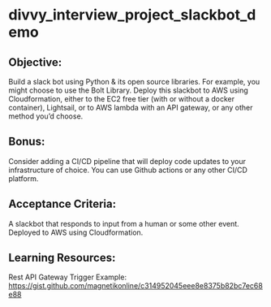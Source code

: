 # divvy_interview_project_slackbot_demo

## Objective:
Build a slack bot using Python & its open source libraries. For example, you might choose to use the Bolt Library. Deploy this slackbot to AWS using Cloudformation, either to the EC2 free tier (with or without a docker container), Lightsail, or to AWS lambda with an API gateway, or any other method you’d choose.

## Bonus: 
Consider adding a CI/CD pipeline that will deploy code updates to your infrastructure of choice. You can use Github actions or any other CI/CD platform.

## Acceptance Criteria:
A slackbot that responds to input from a human or some other event. Deployed to AWS using Cloudformation.

## Learning Resources:
Rest API Gateway Trigger Example: https://gist.github.com/magnetikonline/c314952045eee8e8375b82bc7ec68e88
